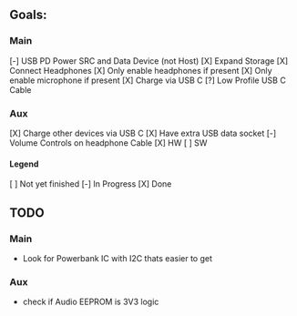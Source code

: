 ## Goals:
### Main
[-] USB PD Power SRC and Data Device (not Host)
[X] Expand Storage
[X] Connect Headphones
	[X] Only enable headphones if present
	[X] Only enable microphone if present
[X] Charge via USB C
[?] Low Profile USB C Cable
### Aux
[X] Charge other devices via USB C
[X] Have extra USB data socket
[-] Volume Controls on headphone Cable
	[X] HW
	[ ] SW

#### Legend
[ ] Not yet finished
[-] In Progress
[X] Done

## TODO
### Main
 * Look for Powerbank IC with I2C thats easier to get
### Aux
 * check if Audio EEPROM is 3V3 logic
